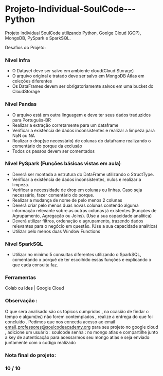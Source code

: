 # Projeto-Individual-SoulCode---Python

Projeto Individual SoulCode utilizando Python, Goolge Cloud (GCP), MongoDB, PySpark e SparkSQL.

Desafios do Projeto:

### Nivel Infra
- O Dataset deve ser salvo em ambiente cloud(Cloud Storage)
- O arquivo original e tratado deve ser salvo em MongoDB Atlas em coleções diferentes
- Os DataFrames devem ser obrigatoriamente salvos em uma bucket do CloudStorage


### Nivel Pandas
- O arquivo está em outra linguagem e deve ter seus dados traduzidos para Português-BR
- Realizar a extração corretamente para um dataframe
- Verificar a existência de dados inconsistentes e realizar a limpeza para NaN ou NA
- Realizar o drop(se necessário) de colunas do dataframe realizando o comentário do porque da exclusão 
- Todos os passos devem ser comentados


### Nivel PySpark (Funções básicas vistas em aula)
- Deverá ser montada a estrutura do DataFrame utilizando o StructType.
- Verificar a existência de dados inconsistentes, nulos e realizar a limpeza.
- Verificar a necessidade de drop em colunas ou linhas. Caso seja necessário, fazer comentário do porque.
- Realizar a mudança de nome de pelo menos 2 colunas
- Deverá criar pelo menos duas novas colunas contendo alguma informação relevante sobre as outras colunas já existentes (Funções de Agrupamento, Agregação ou Joins). (Use a sua capacidade analítica)
- Deverá utilizar filtros, ordenação e agrupamento, trazendo dados relevantes para o negócio em questão. (Use a sua capacidade analítica)
- Utilizar pelo menos duas Window Functions


### Nivel SparkSQL
- Utilizar no minimo 5 consultas diferentes utilizando o SparkSQL, comentando o porquê de ter escolhido essas funções e explicando o que cada consulta faz.


### Ferramentas
Colab ou Ides | Google Cloud


### Observação :
O que será analisado são os tópicos cumpridos , na ocasião de findar o tempo e algum(ns) não forem contemplados , realize a entrega do que foi concluído . Pedimos que nos conceda acesso ao email email_professores@soulcodeacademy.org para seu projeto no google cloud , adicione um usuário : soulcode senha : <senha> no mongo atlas e compartilhe junto a key de autenticação para acessarmos seu mongo atlas e seja enviado juntamente com o codigo realizado


### Nota final do projeto:
### 10 / 10
